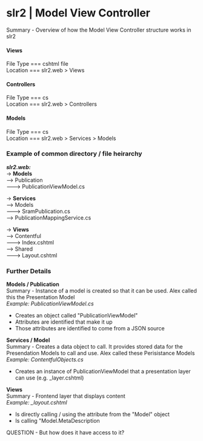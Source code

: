 # slr2 | Model View Controller

Summary - Overview of how the Model View Controller structure works in slr2

#### Views

File Type === cshtml file  
Location === slr2.web > Views

#### Controllers

File Type === cs  
Location === slr2.web > Controllers

#### Models

File Type === cs  
Location === slr2.web > Services > Models

### Example of common directory / file heirarchy

**_slr2.web:_**  
-> **Models**  
--> Publication  
---> PublicationViewModel.cs

-> **Services**  
--> Models  
---> SramPublication.cs  
--> PublicationMappingService.cs

-> **Views**  
--> Contentful  
---> Index.cshtml  
--> Shared  
---> Layout.cshtml

### Further Details

**Models / Publication**  
Summary - Instance of a model is created so that it can be used. Alex called this the Presentation Model  
_Example: PublicationViewModel.cs_

- Creates an object called "PublicationViewModel"
- Attributes are identified that make it up
- Those attributes are identified to come from a JSON source

**Services / Model**  
Summary - Creates a data object to call. It provides stored data for the Presendation Models to call and use. Alex called these Perisistance Models  
_Example: ContentfulObjects.cs_

- Creates an instance of PublicationViewModel that a presentation layer can use (e.g. \_layer.cshtml)

**Views**  
Summary - Frontend layer that displays content  
_Example: \_layout.cshtml_

- Is directly calling / using the attribute from the "Model" object
- Is calling "Model.MetaDescription

QUESTION - But how does it have access to it?
